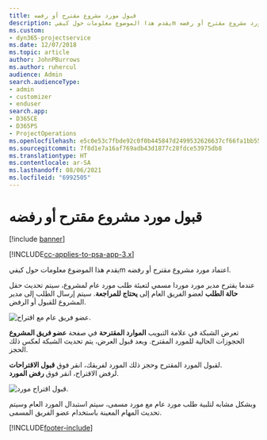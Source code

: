 ```yaml
---
title: قبول مورد مشروع مقترح أو رفضه
description: يقدم هذا الموضوع معلومات حول كيفيm اعتماد مورد مشروع مقترح أو رفضه.
ms.custom:
- dyn365-projectservice
ms.date: 12/07/2018
ms.topic: article
author: JohnPBurrows
ms.author: ruhercul
audience: Admin
search.audienceType:
- admin
- customizer
- enduser
search.app:
- D365CE
- D365PS
- ProjectOperations
ms.openlocfilehash: e5c0e53c7fbde92c0f0b445847d2499532626637cf66fa1bb556eccc1e6079ee
ms.sourcegitcommit: 7f8d1e7a16af769adb43d1877c28fdce53975db8
ms.translationtype: HT
ms.contentlocale: ar-SA
ms.lasthandoff: 08/06/2021
ms.locfileid: "6992505"
---
```

# <a name="accept-or-reject-a-proposed-project-resource"></a>قبول مورد مشروع مقترح أو رفضه

[!include [banner](../includes/psa-now-project-operations.md)]

[!INCLUDE[cc-applies-to-psa-app-3.x](../includes/cc-applies-to-psa-app-3x.md)]

يقدم هذا الموضوع معلومات حول كيفيm اعتماد مورد مشروع مقترح أو رفضه.

عندما يقترح مدير مورد موردا مسمي لتعبئة طلب مورد عام لمشروع، سيتم تحديث حقل **حالة الطلب** لعضو الفريق العام إلى **يحتاج للمراجعة**. سيتم إرسال الطلب إلى مدير المشروع للقبول أو الرفض.

![عضو فريق عام مع اقتراح.](media/RM-how-to-19.png)

تعرض الشبكة في علامة التبويب **الموارد المقترحة** في صفحة **عضو فريق المشروع** الحجوزات الحالية للمورد المقترح. وبعد قبول العرض، يتم تحديث الشبكة لعكس ذلك الحجز. 

لقبول المورد المقترح وحجز ذلك المورد لفريقك، انقر فوق **قبول الاقتراحات**.  
لرفض الاقتراح، انقر فوق **رفض المورد**.

![قبول اقتراح مورد.](media/RM-how-to-20.png) 

وبشكل مشابه لتلبية طلب مورد عام مع مورد مسمى، سيتم استبدال المورد العام وسيتم تحديث المهام المعينة باستخدام عضو الفريق المسمى.


[!INCLUDE[footer-include](../includes/footer-banner.md)]